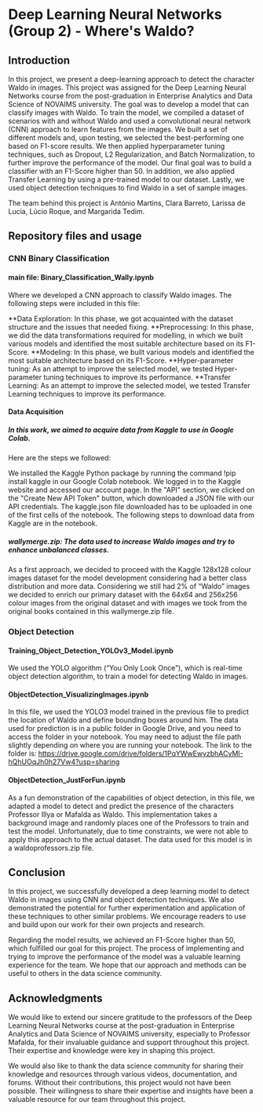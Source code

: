 # Deep Learning Neural Networks (Group 2) - Where's Waldo? 

## Introduction 

In this project, we present a deep-learning approach to detect the character Waldo in images. This project was assigned for the Deep Learning Neural Networks course from the post-graduation in Enterprise Analytics and Data Science of NOVAIMS university. The goal was to develop a model that can classify images with Waldo. To train the model, we compiled a dataset of scenarios with and without Waldo and used a convolutional neural network (CNN) approach to learn features from the images. We built a set of different models and, upon testing, we selected the best-performing one based on F1-score results. We then applied hyperparameter tuning techniques, such as Dropout, L2 Regularization, and Batch Normalization, to further improve the performance of the model. Our final goal was to build a classifier with an F1-Score higher than 50. In addition, we also applied Transfer Learning by using a pre-trained model to our dataset. Lastly, we used object detection techniques to find Waldo in a set of sample images.

The team behind this project is António Martins, Clara Barreto, Larissa de Lucia, Lúcio Roque, and Margarida Tedim.

## Repository files and usage 

### CNN Binary Classification

#### main file: Binary_Classification_Wally.ipynb 

Where we developed a CNN approach to classify Waldo images. The following steps were included in this file:

**Data Exploration: In this phase, we got acquainted with the dataset structure and the issues that needed fixing.
**Preprocessing: In this phase, we did the data transformations required for modelling, in which we built various models and identified the most suitable architecture based on its F1-Score.
**Modeling: In this phase, we built various models and identified the most suitable architecture based on its F1-Score.
**Hyper-parameter tuning: As an attempt to improve the selected model, we tested Hyper-parameter tuning techniques to improve its performance.
**Transfer Learning: As an attempt to improve the selected model, we tested Transfer Learning techniques to improve its performance.

#### Data Acquisition

##### In this work, we aimed to acquire data from Kaggle to use in Google Colab. 

Here are the steps we followed:

We installed the Kaggle Python package by running the command !pip install kaggle in our Google Colab notebook.
We logged in to the Kaggle website and accessed our account page. In the "API" section, we clicked on the "Create New API Token" button, which downloaded a JSON file with our API credentials.
The kaggle.json file downloaded has to be uploaded in one of the first cells of the notebook. The following steps to download data from Kaggle are in the notebook.

##### wallymerge.zip: The data used to increase Waldo images and try to enhance unbalanced classes.

As a first approach, we decided to proceed with the Kaggle 128x128 colour images dataset for the model development considering had a better class distribution and more data.
Considering we still had 2% of “Waldo” images we decided to enrich our primary dataset with the 64x64 and 256x256 colour images from the original dataset and with images we took from the original books contained in this wallymerge.zip file.

### Object Detection

#### Training_Object_Detection_YOLOv3_Model.ipynb

 We used the YOLO algorithm (“You Only Look Once”), which is real-time object detection algorithm, to train a model for detecting Waldo in images.

#### ObjectDetection_VisualizingImages.ipynb 

In this file, we used the YOLO3 model trained in the previous file to predict the location of Waldo and define bounding boxes around him. The data used for prediction is in a public folder in Google Drive, and you need to access the folder in your notebook. You may need to adjust the file path slightly depending on where you are running your notebook. The link to the folder is: https://drive.google.com/drive/folders/1PqYWwEwyzbhACvMI-hQhUOqJh0h27Vw4?usp=sharing

#### ObjectDetection_JustForFun.ipynb 

As a fun demonstration of the capabilities of object detection, in this file, we adapted a model to detect and predict the presence of the characters Professor Illya or Mafalda as Waldo. This implementation takes a background image and randomly places one of the Professors to train and test the model. Unfortunately, due to time constraints, we were not able to apply this approach to the actual dataset. The data used for this model is in a waldoprofessors.zip file.

## Conclusion

In this project, we successfully developed a deep learning model to detect Waldo in images using CNN and object detection techniques. We also demonstrated the potential for further experimentation and application of these techniques to other similar problems. We encourage readers to use and build upon our work for their own projects and research.

Regarding the model results, we achieved an F1-Score higher than 50, which fulfilled our goal for this project. The process of implementing and trying to improve the performance of the model was a valuable learning experience for the team. We hope that our approach and methods can be useful to others in the data science community.

## Acknowledgments

We would like to extend our sincere gratitude to the professors of the Deep Learning Neural Networks course at the post-graduation in Enterprise Analytics and Data Science of NOVAIMS university, especially to Professor Mafalda, for their invaluable guidance and support throughout this project. Their expertise and knowledge were key in shaping this project.

We would also like to thank the data science community for sharing their knowledge and resources through various videos, documentation, and forums. Without their contributions, this project would not have been possible. Their willingness to share their expertise and insights have been a valuable resource for our team throughout this project.

